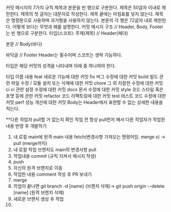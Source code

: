 커밋 메시지의 7가지 규칙
제목과 본문을 빈 행으로 구분한다.
제목은 50글자 이내로 제한한다.
제목의 첫 글자는 대문자로 작성한다.
제목 끝에는 마침표를 넣지 않는다.
제목은 명령문으로 사용하며 과거형을 사용하지 않는다.
본문의 각 행은 72글자 내로 제한한다.
어떻게 보다는 무엇과 왜를 설명한다.
커밋 메시지 구조
// Header, Body, Footer는 빈 행으로 구분한다.
타입(스코프): 주제(제목) // Header(헤더)

본문 // Body(바디)

바닥글 // Footer
Header는 필수이며 스코프는 생략 가능하다.

타입은 해당 커밋의 성격을 나타내며 아래 중 하나여야 한다.

타입 이름	내용
feat	새로운 기능에 대한 커밋
fix	버그 수정에 대한 커밋
build	빌드 관련 파일 수정 / 모듈 설치 또는 삭제에 대한 커밋
chore	그 외 자잘한 수정에 대한 커밋
ci	ci 관련 설정 수정에 대한 커밋
docs	문서 수정에 대한 커밋
style	코드 스타일 혹은 포맷 등에 관한 커밋
refactor	코드 리팩토링에 대한 커밋
test	테스트 코드 수정에 대한 커밋
perf	성능 개선에 대한 커밋
Body는 Header에서 표현할 수 없는 상세한 내용을 적는다.

**다른 작업자 pull할 거 없는지 확인
작업 전 항상 pull먼저 해서 다른 작업자가 작업한 내용 반영 후 개발하기
1. 내 로컬 main에 원격 main 내용 fetch(변경사항 가져오는 명령어임. merge x) -> pull (merge까지)
2. 내 로컬 작업 브랜치도 main의 변경사항 pull
3. 작업내용 commit (규칙 지켜서 메시지 작성)
4. push
5. 자신의 원격 브랜치로 이동
6. 작업한 내용 comment 작성 후 PR 보내기
7. merge
8. 작업이 끝나면 git branch -d [name] (브랜치 삭제)-> git push origin --delete [name] (원격 브랜치 삭제)
9. 새로운 브랜치 생성 후 작업
10. 
